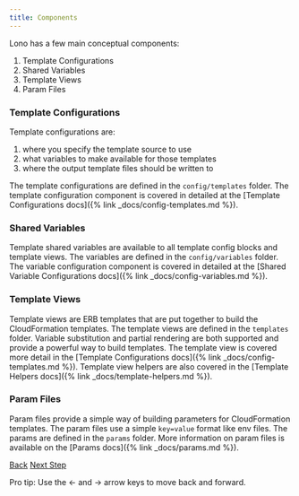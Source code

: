 ```yaml
---
title: Components
---
```


Lono has a few main conceptual components:

1. Template Configurations
2. Shared Variables
3. Template Views
4. Param Files

### Template Configurations

Template configurations are:

1. where you specify the template source to use
2. what variables to make available for those templates
3. where the output template files should be written to

The template configurations are defined in the `config/templates` folder.  The template configuration component is covered in detailed at the [Template Configurations docs]({% link _docs/config-templates.md %}).

### Shared Variables

Template shared variables are available to all template config blocks and template views.  The variables are defined in the `config/variables` folder.  The variable configuration component is covered in detailed at the [Shared Variable Configurations docs]({% link _docs/config-variables.md %}).

### Template Views

Template views are ERB templates that are put together to build the CloudFormation templates. The template views are defined in the `templates` folder.  Variable substitution and partial rendering are both supported and provide a powerful way to build templates.  The template view is covered more detail in the [Template Configurations docs]({% link _docs/config-templates.md %}).  Template view helpers are also covered in the [Template Helpers docs]({% link _docs/template-helpers.md %}).

### Param Files

Param files provide a simple way of building parameters for CloudFormation templates. The param files use a simple `key=value` format like env files. The params are defined in the `params` folder.  More information on param files is available on the [Params docs]({% link _docs/params.md %}).

<a id="prev" class="btn btn-basic" href="{% link _docs/docs-start.md %}">Back</a>
<a id="next" class="btn btn-primary" href="{% link _docs/directory-structure.md %}">Next Step</a>
<p class="keyboard-tip">Pro tip: Use the <- and -> arrow keys to move back and forward.</p>
